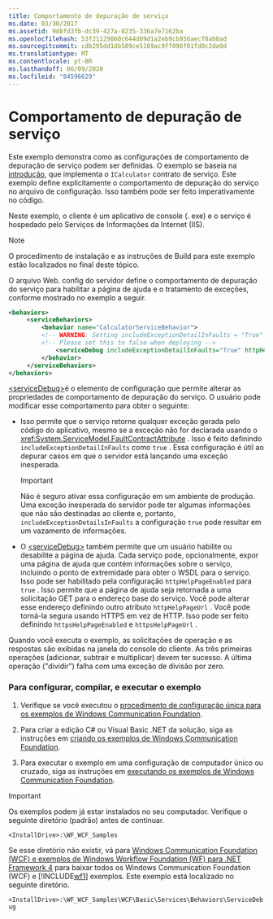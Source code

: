 ```yaml
---
title: Comportamento de depuração de serviço
ms.date: 03/30/2017
ms.assetid: 9d8fd3fb-dc39-427a-8235-336a7e7162ba
ms.openlocfilehash: 53f21129860c644d09d1a2eb9cb956aecf8ab0ad
ms.sourcegitcommit: cdb295dd1db589ce5169ac9ff096f01fd0c2da9d
ms.translationtype: MT
ms.contentlocale: pt-BR
ms.lasthandoff: 06/09/2020
ms.locfileid: "84596629"
---
```

# <a name="service-debug-behavior"></a>Comportamento de depuração de serviço

Este exemplo demonstra como as configurações de comportamento de depuração de serviço podem ser definidas. O exemplo se baseia na [introdução](getting-started-sample.md), que implementa o `ICalculator` contrato de serviço. Este exemplo define explicitamente o comportamento de depuração do serviço no arquivo de configuração. Isso também pode ser feito imperativamente no código.

Neste exemplo, o cliente é um aplicativo de console (. exe) e o serviço é hospedado pelo Serviços de Informações da Internet (IIS).

> [!NOTE]
> O procedimento de instalação e as instruções de Build para este exemplo estão localizados no final deste tópico.

O arquivo Web. config do servidor define o comportamento de depuração do serviço para habilitar a página de ajuda e o tratamento de exceções, conforme mostrado no exemplo a seguir.

```xml
<behaviors>
     <serviceBehaviors>
         <behavior name="CalculatorServiceBehavior">
         <!-- WARNING: Setting includeExceptionDetailInFaults = "True" could result in leaking secured server information to the client.-->
         <!-- Please set this to false when deploying -->
             <serviceDebug includeExceptionDetailInFaults="True" httpHelpPageEnabled="True"/>
         </behavior>
     </serviceBehaviors>
</behaviors>
```

[\<serviceDebug>](../../configure-apps/file-schema/wcf/servicedebug.md)é o elemento de configuração que permite alterar as propriedades de comportamento de depuração do serviço. O usuário pode modificar esse comportamento para obter o seguinte:

- Isso permite que o serviço retorne qualquer exceção gerada pelo código do aplicativo, mesmo se a exceção não for declarada usando o <xref:System.ServiceModel.FaultContractAttribute> . Isso é feito definindo `includeExceptionDetailInFaults` como `true` . Essa configuração é útil ao depurar casos em que o servidor está lançando uma exceção inesperada.

  > [!IMPORTANT]
  > Não é seguro ativar essa configuração em um ambiente de produção. Uma exceção inesperada do servidor pode ter algumas informações que não são destinadas ao cliente e, portanto, `includeExceptionDetailsInFaults` a configuração `true` pode resultar em um vazamento de informações.

- O [\<serviceDebug>](../../configure-apps/file-schema/wcf/servicedebug.md) também permite que um usuário habilite ou desabilite a página de ajuda. Cada serviço pode, opcionalmente, expor uma página de ajuda que contém informações sobre o serviço, incluindo o ponto de extremidade para obter o WSDL para o serviço. Isso pode ser habilitado pela configuração `httpHelpPageEnabled` para `true` . Isso permite que a página de ajuda seja retornada a uma solicitação GET para o endereço base do serviço. Você pode alterar esse endereço definindo outro atributo `httpHelpPageUrl` . Você pode torná-la segura usando HTTPS em vez de HTTP. Isso pode ser feito definindo `httpsHelpPageEnabled` e `httpsHelpPageUrl` .

Quando você executa o exemplo, as solicitações de operação e as respostas são exibidas na janela do console do cliente. As três primeiras operações (adicionar, subtrair e multiplicar) devem ter sucesso. A última operação ("dividir") falha com uma exceção de divisão por zero.

### <a name="to-set-up-build-and-run-the-sample"></a>Para configurar, compilar, e executar o exemplo

1. Verifique se você executou o [procedimento de configuração única para os exemplos de Windows Communication Foundation](one-time-setup-procedure-for-the-wcf-samples.md).

2. Para criar a edição C# ou Visual Basic .NET da solução, siga as instruções em [criando os exemplos de Windows Communication Foundation](building-the-samples.md).

3. Para executar o exemplo em uma configuração de computador único ou cruzado, siga as instruções em [executando os exemplos de Windows Communication Foundation](running-the-samples.md).

> [!IMPORTANT]
> Os exemplos podem já estar instalados no seu computador. Verifique o seguinte diretório (padrão) antes de continuar.
>
> `<InstallDrive>:\WF_WCF_Samples`
>
> Se esse diretório não existir, vá para [Windows Communication Foundation (WCF) e exemplos de Windows Workflow Foundation (WF) para .NET Framework 4](https://www.microsoft.com/download/details.aspx?id=21459) para baixar todos os Windows Communication Foundation (WCF) e [!INCLUDE[wf1](../../../../includes/wf1-md.md)] exemplos. Este exemplo está localizado no seguinte diretório.
>
> `<InstallDrive>:\WF_WCF_Samples\WCF\Basic\Services\Behaviors\ServiceDebug`
